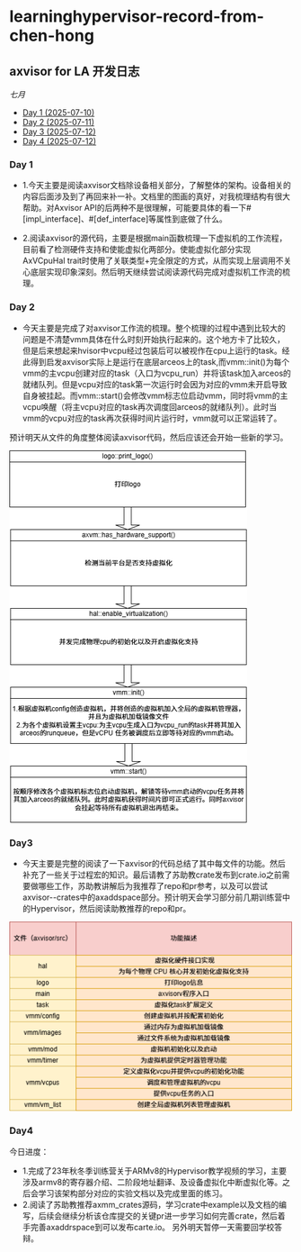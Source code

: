 # learninghypervisor-record-from-chen-hong

## axvisor for LA 开发日志

*七月*

* [Day   1    (2025-07-10)](#0) 
* [Day   2    (2025-07-11)](#1) 
* [Day   3    (2025-07-12)](#2) 
* [Day   4    (2025-07-12)](#3) 

<span id="0"></span>

### Day 1

- 1.今天主要是阅读axvisor文档除设备相关部分，了解整体的架构。设备相关的内容后面涉及到了再回来补一补。文档里的图画的真好，对我梳理结构有很大帮助。对Axvisor API的后两种不是很理解，可能要具体的看一下\#[impl_interface]、\#[def_interface]等属性到底做了什么。

- 2.阅读axvisor的源代码，主要是根据main函数梳理一下虚拟机的工作流程，目前看了检测硬件支持和使能虚拟化两部分。使能虚拟化部分实现AxVCpuHal trait时使用了关联类型+完全限定的方式，从而实现上层调用不关心底层实现印象深刻。然后明天继续尝试阅读源代码完成对虚拟机工作流的梳理。

<span id="1"></span>

### Day 2

- 今天主要是完成了对axvisor工作流的梳理。整个梳理的过程中遇到比较大的问题是不清楚vmm具体在什么时刻开始执行起来的。这个地方卡了比较久，但是后来想起来hvisor中vcpu经过包装后可以被视作在cpu上运行的task。经此得到启发axvisor实际上是运行在底层arceos上的task,而vmm::init()为每个vmm的主vcpu创建对应的task（入口为vcpu_run）并将该task加入arceos的就绪队列。但是vcpu对应的task第一次运行时会因为对应的vmm未开启导致自身被挂起。而vmm::start()会修改vmm标志位启动vmm，同时将vmm的主vcpu唤醒（将主vcpu对应的task再次调度回arceos的就绪队列）。此时当vmm的vcpu对应的task再次获得时间片运行时，vmm就可以正常运转了。

预计明天从文件的角度整体阅读axvisor代码，然后应该还会开始一些新的学习。

![axvisor main函数执行流](photo_gallery/main().drawio.png)

<span id="2"></span>

### Day3

- 今天主要是完整的阅读了一下axvisor的代码总结了其中每文件的功能。然后补充了一些关于过程宏的知识。最后请教了苏助教crate发布到crate.io之前需要做哪些工作，苏助教讲解后为我推荐了repo和pr参考，以及可以尝试axvisor--crates中的axaddspace部分。预计明天会学习部分前几期训练营中的Hypervisor，然后阅读助教推荐的repo和pr。

![axvisor/src](photo_gallery/axvisor_src.drawio.png)

<span id="3"></span>

### Day4
今日进度：
- 1.完成了23年秋冬季训练营关于ARMv8的Hypervisor教学视频的学习，主要涉及armv8的寄存器介绍、二阶段地址翻译、及设备虚拟化中断虚拟化等。之后会学习该架构部分对应的实验文档以及完成里面的练习。
- 2.阅读了苏助教推荐axmm_crates源码，学习crate中example以及文档的编写，后续会继续分析该仓库提交的关键pr进一步学习如何完善crate，然后着手完善axaddrspace到可以发布carte.io。
另外明天暂停一天需要回学校答辩。
